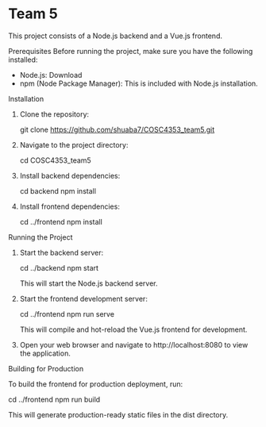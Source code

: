 # Team 5

This project consists of a Node.js backend and a Vue.js frontend.

Prerequisites
Before running the project, make sure you have the following installed:

- Node.js: Download
- npm (Node Package Manager): This is included with Node.js installation.

Installation

1. Clone the repository:

   git clone https://github.com/shuaba7/COSC4353_team5.git

2. Navigate to the project directory:

   cd COSC4353_team5

3. Install backend dependencies:

   cd backend
   npm install

4. Install frontend dependencies:

   cd ../frontend
   npm install


Running the Project

1. Start the backend server:

   cd ../backend
   npm start

   This will start the Node.js backend server.

2. Start the frontend development server:

   cd ../frontend
   npm run serve

   This will compile and hot-reload the Vue.js frontend for development.

3. Open your web browser and navigate to http://localhost:8080 to view the application.

Building for Production

To build the frontend for production deployment, run:

cd ../frontend
npm run build

This will generate production-ready static files in the dist directory.

